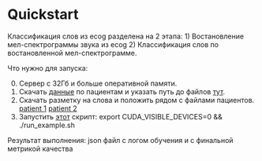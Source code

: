 # Quickstart
Классификация слов из ecog разделена на 2 этапа: 1) Востановление мел-спектрограммы звука из ecog 2) Классификация слов по востановленной мел-спектрограмме.


Что нужно для запуска:

0. Сервер с 32Гб и больше оперативной памяти.
1. Скачать [данные](https://drive.google.com/drive/folders/1sTybLiuLDar8VNZtAoAjfSQffqXgpWmH?usp=sharing) по пациентам и указать путь до файлов [тут](https://github.com/pet67/ossadtchi-ml-test-bench-speech/blob/master/library/patients.json#L5-L10).
2. Скачать разметку на слова и положить рядом с файлами пациентов. [patient 1](https://drive.google.com/file/d/1R-k8F_ce8PNPX4RZ9XbGHDRq4cbcVzIW/view?usp=sharing) [patient 2](https://drive.google.com/file/d/1luJYLok_JQifALgHd96ifZ6shh3tr18k/view?usp=sharing)
3. Запустить [этот](https://github.com/pet67/ossadtchi-ml-test-bench-speech/blob/master/run_example.sh) скрипт: export CUDA_VISIBLE_DEVICES=0 && ./run_example.sh



Результат выполнения: json файл с логом обучения и с финальной метрикой качества
